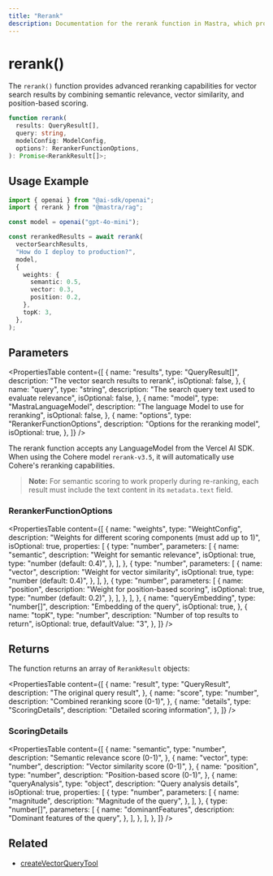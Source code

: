 ```yaml
---
title: "Rerank"
description: Documentation for the rerank function in Mastra, which provides advanced reranking capabilities for vector search results.
---
```


# rerank()

The `rerank()` function provides advanced reranking capabilities for vector search results by combining semantic relevance, vector similarity, and position-based scoring.

```typescript
function rerank(
  results: QueryResult[],
  query: string,
  modelConfig: ModelConfig,
  options?: RerankerFunctionOptions,
): Promise<RerankResult[]>;
```

## Usage Example

```typescript
import { openai } from "@ai-sdk/openai";
import { rerank } from "@mastra/rag";

const model = openai("gpt-4o-mini");

const rerankedResults = await rerank(
  vectorSearchResults,
  "How do I deploy to production?",
  model,
  {
    weights: {
      semantic: 0.5,
      vector: 0.3,
      position: 0.2,
    },
    topK: 3,
  },
);
```

## Parameters

<PropertiesTable
content={[
{
name: "results",
type: "QueryResult[]",
description: "The vector search results to rerank",
isOptional: false,
},
{
name: "query",
type: "string",
description: "The search query text used to evaluate relevance",
isOptional: false,
},
{
name: "model",
type: "MastraLanguageModel",
description: "The language Model to use for reranking",
isOptional: false,
},
{
name: "options",
type: "RerankerFunctionOptions",
description: "Options for the reranking model",
isOptional: true,
},
]}
/>

The rerank function accepts any LanguageModel from the Vercel AI SDK. When using the Cohere model `rerank-v3.5`, it will automatically use Cohere's reranking capabilities.

> **Note:** For semantic scoring to work properly during re-ranking, each result must include the text content in its `metadata.text` field.

### RerankerFunctionOptions

<PropertiesTable
content={[
{
name: "weights",
type: "WeightConfig",
description:
"Weights for different scoring components (must add up to 1)",
isOptional: true,
properties: [
{
type: "number",
parameters: [
{
name: "semantic",
description: "Weight for semantic relevance",
isOptional: true,
type: "number (default: 0.4)",
},
],
},
{
type: "number",
parameters: [
{
name: "vector",
description: "Weight for vector similarity",
isOptional: true,
type: "number (default: 0.4)",
},
],
},
{
type: "number",
parameters: [
{
name: "position",
description: "Weight for position-based scoring",
isOptional: true,
type: "number (default: 0.2)",
},
],
},
],
},
{
name: "queryEmbedding",
type: "number[]",
description: "Embedding of the query",
isOptional: true,
},
{
name: "topK",
type: "number",
description: "Number of top results to return",
isOptional: true,
defaultValue: "3",
},
]}
/>

## Returns

The function returns an array of `RerankResult` objects:

<PropertiesTable
content={[
{
name: "result",
type: "QueryResult",
description: "The original query result",
},
{
name: "score",
type: "number",
description: "Combined reranking score (0-1)",
},
{
name: "details",
type: "ScoringDetails",
description: "Detailed scoring information",
},
]}
/>

### ScoringDetails

<PropertiesTable
content={[
{
name: "semantic",
type: "number",
description: "Semantic relevance score (0-1)",
},
{
name: "vector",
type: "number",
description: "Vector similarity score (0-1)",
},
{
name: "position",
type: "number",
description: "Position-based score (0-1)",
},
{
name: "queryAnalysis",
type: "object",
description: "Query analysis details",
isOptional: true,
properties: [
{
type: "number",
parameters: [
{
name: "magnitude",
description: "Magnitude of the query",
},
],
},
{
type: "number[]",
parameters: [
{
name: "dominantFeatures",
description: "Dominant features of the query",
},
],
},
],
},
]}
/>

## Related

- [createVectorQueryTool](../tools/vector-query-tool)
